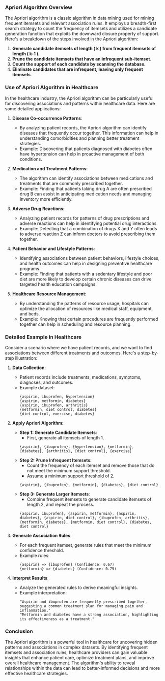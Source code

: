 ### Apriori Algorithm Overview

The Apriori algorithm is a classic algorithm in data mining used for mining frequent itemsets and relevant association rules. It employs a breadth-first search strategy to count the frequency of itemsets and utilizes a candidate generation function that exploits the downward closure property of support. Here's a breakdown of the steps involved in the Apriori algorithm:

1. **Generate candidate itemsets of length \( k \) from frequent itemsets of length \( k-1 \)**.
2. **Prune the candidate itemsets that have an infrequent sub-itemset**.
3. **Count the support of each candidate by scanning the database**.
4. **Eliminate candidates that are infrequent, leaving only frequent itemsets**.

### Use of Apriori Algorithm in Healthcare

In the healthcare industry, the Apriori algorithm can be particularly useful for discovering associations and patterns within healthcare data. Here are some detailed applications:

1. **Disease Co-occurrence Patterns**:
   - By analyzing patient records, the Apriori algorithm can identify diseases that frequently occur together. This information can help in understanding comorbidities and planning better treatment strategies.
   - Example: Discovering that patients diagnosed with diabetes often have hypertension can help in proactive management of both conditions.

2. **Medication and Treatment Patterns**:
   - The algorithm can identify associations between medications and treatments that are commonly prescribed together.
   - Example: Finding that patients taking drug A are often prescribed drug B can assist in anticipating medication needs and managing inventory more efficiently.

3. **Adverse Drug Reactions**:
   - Analyzing patient records for patterns of drug prescriptions and adverse reactions can help in identifying potential drug interactions.
   - Example: Detecting that a combination of drugs X and Y often leads to adverse reaction Z can inform doctors to avoid prescribing them together.

4. **Patient Behavior and Lifestyle Patterns**:
   - Identifying associations between patient behaviors, lifestyle choices, and health outcomes can help in designing preventive healthcare programs.
   - Example: Finding that patients with a sedentary lifestyle and poor diet are more likely to develop certain chronic diseases can drive targeted health education campaigns.

5. **Healthcare Resource Management**:
   - By understanding the patterns of resource usage, hospitals can optimize the allocation of resources like medical staff, equipment, and beds.
   - Example: Knowing that certain procedures are frequently performed together can help in scheduling and resource planning.

### Detailed Example in Healthcare

Consider a scenario where we have patient records, and we want to find associations between different treatments and outcomes. Here's a step-by-step illustration:

1. **Data Collection**:
   - Patient records include treatments, medications, symptoms, diagnoses, and outcomes.
   - Example dataset:
     ```
     {aspirin, ibuprofen, hypertension}
     {aspirin, metformin, diabetes}
     {aspirin, ibuprofen, arthritis}
     {metformin, diet control, diabetes}
     {diet control, exercise, diabetes}
     ```

2. **Apply Apriori Algorithm**:
   - **Step 1: Generate Candidate Itemsets**:
     - First, generate all itemsets of length 1.
     ```
     {aspirin}, {ibuprofen}, {hypertension}, {metformin}, {diabetes}, {arthritis}, {diet control}, {exercise}
     ```
   - **Step 2: Prune Infrequent Itemsets**:
     - Count the frequency of each itemset and remove those that do not meet the minimum support threshold.
     - Assume a minimum support threshold of 2.
     ```
     {aspirin}, {ibuprofen}, {metformin}, {diabetes}, {diet control}
     ```
   - **Step 3: Generate Larger Itemsets**:
     - Combine frequent itemsets to generate candidate itemsets of length 2, and repeat the process.
     ```
     {aspirin, ibuprofen}, {aspirin, metformin}, {aspirin, diabetes}, {aspirin, diet control}, {ibuprofen, arthritis}, {metformin, diabetes}, {metformin, diet control}, {diabetes, diet control}
     ```

3. **Generate Association Rules**:
   - For each frequent itemset, generate rules that meet the minimum confidence threshold.
   - Example rules:
     ```
     {aspirin} => {ibuprofen} (Confidence: 0.67)
     {metformin} => {diabetes} (Confidence: 0.75)
     ```

4. **Interpret Results**:
   - Analyze the generated rules to derive meaningful insights.
   - Example interpretation:
     ```
     "Aspirin and ibuprofen are frequently prescribed together, suggesting a common treatment plan for managing pain and inflammation."
     "Metformin and diabetes have a strong association, highlighting its effectiveness as a treatment."
     ```

### Conclusion

The Apriori algorithm is a powerful tool in healthcare for uncovering hidden patterns and associations in complex datasets. By identifying frequent itemsets and association rules, healthcare providers can gain valuable insights that enhance patient care, optimize treatment plans, and improve overall healthcare management. The algorithm's ability to reveal relationships within the data can lead to better-informed decisions and more effective healthcare strategies.

